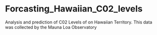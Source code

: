 # Forcasting_Hawaiian_C02_levels
Analysis and prediction of C02 Levels of on Hawaiian Territory. This data was collected by  the Mauna Loa Observatory
